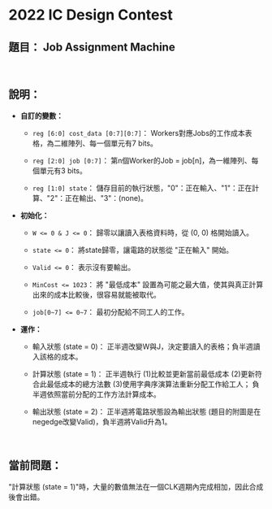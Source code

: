 # 2022 IC Design Contest

## <b>題目：</b> Job Assignment Machine

<br>


## <b>說明：</b>

- <b>自訂的變數：</b>
    - ``` reg [6:0] cost_data [0:7][0:7] ```：
        Workers對應Jobs的工作成本表格，為二維陣列、每一個單元有7 bits。

    - ``` reg [2:0] job [0:7] ```：
        第n個Worker的Job = job[n]，為一維陣列、每個單元有3 bits。

    - ``` reg [1:0] state ```：
        儲存目前的執行狀態，"0"：正在輸入、"1"：正在計算、"2"：正在輸出、"3"：(none)。

- <b>初始化：</b>
    - ``` W <= 0 & J <= 0 ```：
        歸零以讓讀入表格資料時，從 (0, 0) 格開始讀入。

    - ``` state <= 0 ```：
        將state歸零，讓電路的狀態從 "正在輸入" 開始。

    - ``` Valid <= 0 ```：
        表示沒有要輸出。

    - ``` MinCost <= 1023 ```：
        將 "最低成本" 設置為可能之最大值，使其與真正計算出來的成本比較後，很容易就能被取代。

    - ``` job[0~7] <= 0~7 ```：
        最初分配給不同工人的工作。

- <b>運作：</b>
    - 輸入狀態 (state = 0)：
        正半週改變W與J，決定要讀入的表格；負半週讀入該格的成本。

    - 計算狀態 (state = 1)：
        正半週執行 (1)比較並更新當前最低成本 (2)更新符合此最低成本的總方法數 (3)使用字典序演算法重新分配工作給工人；
        負半週依照當前分配的工作方法計算成本。

    - 輸出狀態 (state = 2)：
        正半週將電路狀態設為輸出狀態 (題目的附圖是在negedge改變Valid)，負半週將Valid升為1。

<br>


## <b>當前問題：</b>
"計算狀態 (state = 1)"時，大量的數值無法在一個CLK週期內完成相加，因此合成後會出錯。
